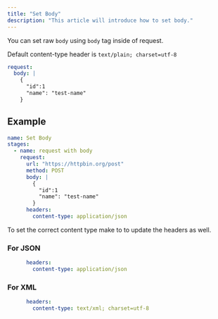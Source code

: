 ```yaml
---
title: "Set Body"
description: "This article will introduce how to set body."
---
```


You can set raw `body` using `body` tag inside of request.

Default content-type header is `text/plain; charset=utf-8`

```yaml
request:
  body: |
    {
      "id":1
      "name": "test-name"
    }
```

## Example

```yaml
name: Set Body
stages:
  - name: request with body
    request:
      url: "https://httpbin.org/post"
      method: POST
      body: |
        {
          "id":1
          "name": "test-name"
        }
      headers:
        content-type: application/json
```

To set the correct content type make to to update the headers as well.

### For JSON

```yaml
      headers:
        content-type: application/json
```

### For XML

```yaml
      headers:
        content-type: text/xml; charset=utf-8
```
